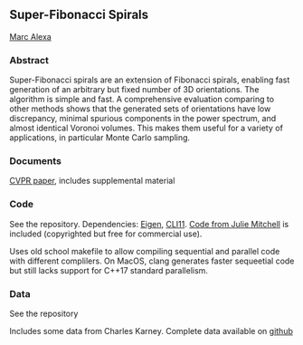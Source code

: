 ## Super-Fibonacci Spirals

[Marc Alexa](https://www.cg.tu-berlin.de/team/prof-dr-marc-alexa/)

### Abstract

Super-Fibonacci spirals are an extension of Fibonacci spirals, enabling fast generation of an arbitrary but fixed number of 3D orientations. The algorithm is simple and fast. A comprehensive evaluation comparing to other methods shows that the generated sets of orientations have low discrepancy, minimal spurious components in the power spectrum, and almost identical Voronoi volumes. This makes them useful for a variety of applications, in particular Monte Carlo sampling. 

### Documents

[CVPR paper](https://github.com/marcalexa/superfibonacci/files/8650030/superfib_cvpr.pdf), includes supplemental material

### Code

See the repository. Dependencies: [Eigen](https://eigen.tuxfamily.org/index.php?title=Main_Page), [CLI11](https://github.com/CLIUtils/CLI11). [Code from Julie Mitchell](https://mitchell-web.ornl.gov/SOI/index.php) is included (copyrighted  but free for commercial use).

Uses old school makefile to allow compiling sequential and parallel code with different complilers. On MacOS, clang generates faster sequeetial code but still lacks support for C++17 standard parallelism. 

### Data

See the repository

Includes some data from Charles Karney. Complete data available on [github](https://github.com/cffk/orientation)

